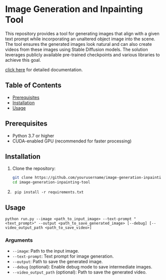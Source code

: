# Image Generation and Inpainting Tool
This repository provides a tool for generating images that align with a given text prompt while incorporating an unaltered object image into the scene. The tool ensures the generated images look natural and can also create videos from these images using Stable Diffusion models. The solution leverages publicly available pre-trained checkpoints and various libraries to achieve this goal.

[click here](https://docs.google.com/document/d/14c85QpdgfYlPWbJ1camb6EvhMCtgehugWUtPL2xLTv4/edit?usp=sharing)
 for detailed documentation.
 
## Table of Contents

- [Prerequisites](#prerequisites)
- [Installation](#installation)
- [Usage](#usage)

## Prerequisites

- Python 3.7 or higher
- CUDA-enabled GPU (recommended for faster processing)

## Installation

1. Clone the repository:
   ```sh
   git clone https://github.com/yourusername/image-generation-inpainting-tool.git
   cd image-generation-inpainting-tool

2. ```
    pip install -r requirements.txt

## Usage
    python run.py --image <path_to_input_image> --text-prompt "<text_prompt>" --output <path_to_save_generated_image> [--debug] [--video_output_path <path_to_save_video>]

### Arguments

- `--image`: Path to the input image.
- `--text-prompt`: Text prompt for image generation.
- `--output`: Path to save the generated image.
- `--debug` (optional): Enable debug mode to save intermediate images.
- `--video_output_path` (optional): Path to save the generated video.



